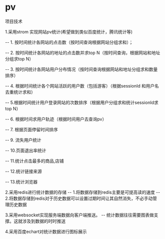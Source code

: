 
# pv

项目技术

1.采用strom 实现网站pv统计(希望做到类似百度统计，腾讯统计等)

  --  1. 按时间统计各网站的点击数（按时间查询根据网站分组求和）；
  
  --  2. 按时间统计各网站的地址的点击数并求top N（按时间查询，根据网站和地址分组求top N）
  
  --  3. 按时间统计各网站用户分布情况（按时间查询根据网站和地址分组求和数量排序）
  
  --  4. 根据时间统计各个网站活跃的用户数（包括游客）（根据sessionId 和用户名去重统计求和）
  
  --  5.根据时间统计用户登录网站的次数排序（根据用户分组求和统计sessionId求top N）
  
  --  6. 根据时间求用户轨迹（根据时间用户去查询pv）
  
  --  7. 根据页面停留时间排序
  
  --  9. 流失用户统计
  
  --  10.页面退出率统计
  
  --  11.统计点击最多的商品,店铺
  
  --  12.统计链接来源
  
  --  13.统计浏览器
  

2.采用redis进行统计数据的存储
  -- 1.将数据存储到redis主要是可提高读的速度
  -- 2.将数据存储到redis对于历史数据可以设置过期时间让其自然消失，不必手动管理历史数据
  
3.采用websocket实现服务端数据向客户端推送。
   -- 统计数据往往需要图表做支撑。这就涉及到数据的时时推送
   
4.采用百度echart对统计数据进行图标展示 
